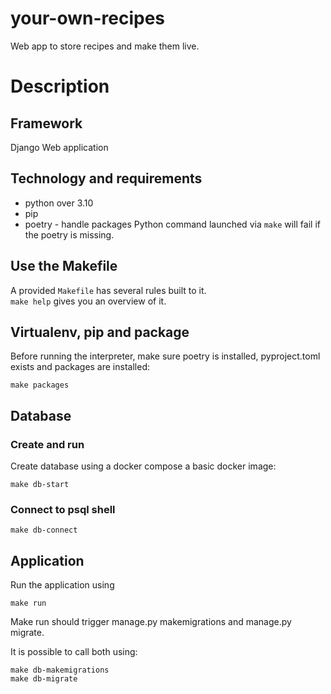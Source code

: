 # your-own-recipes
Web app to store recipes and make them live.

# Description

## Framework
Django Web application

## Technology and requirements
* python over 3.10
* pip
* poetry - handle packages
Python command launched via `make` will fail if the poetry is missing.

## Use the Makefile

A provided `Makefile` has several rules built to it. <br/>
`make help` gives you an overview of it.

## Virtualenv, pip and package

Before running the interpreter, make sure poetry is installed,
pyproject.toml exists and packages are installed:
```shell
make packages
```

## Database

### Create and run
Create database using a docker compose a basic docker image:
```shell
make db-start
```

### Connect to psql shell
```shell
make db-connect
```

## Application

Run the application using
```shell
make run
```
Make run should trigger manage.py makemigrations and manage.py migrate.

It is possible to call both using:
```shell
make db-makemigrations
make db-migrate
```